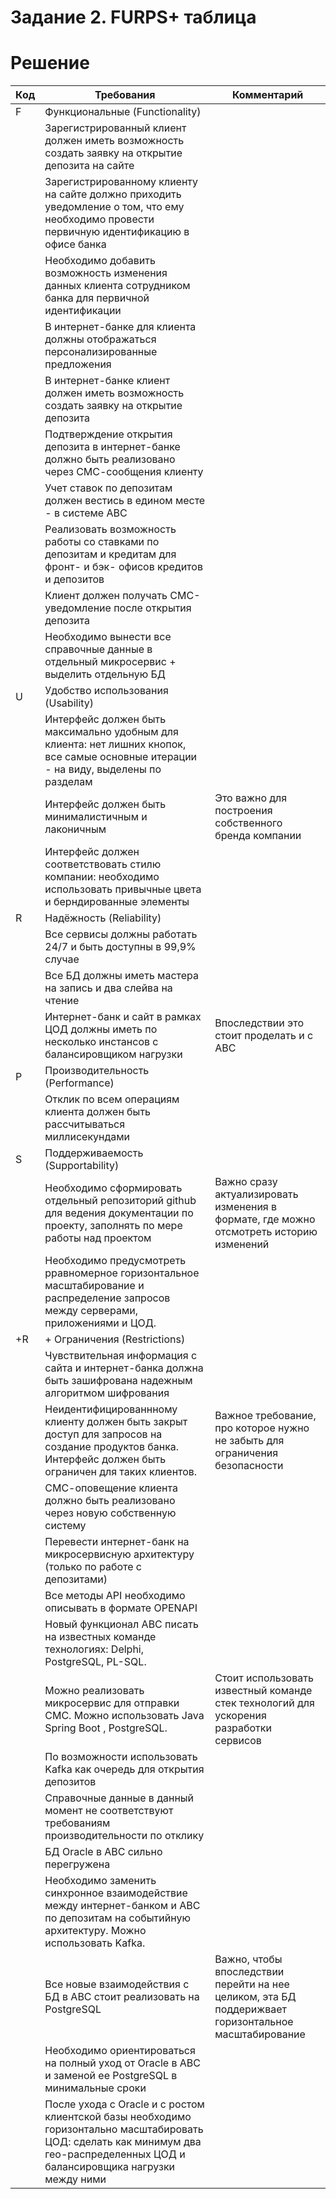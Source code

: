 # Задание 2. FURPS+ таблица

# Решение

| Код | Требования                                                                                                                                                                       | Комментарий                                                                                          |
|-----|----------------------------------------------------------------------------------------------------------------------------------------------------------------------------------|------------------------------------------------------------------------------------------------------|
| F   | Функциональные (Functionality)                                                                                                                                                   |                                                                                                      |
|     | Зарегистрированный клиент должен иметь возможность создать заявку на открытие депозита на сайте                                                                                  |                                                                                                      |
|     | Зарегистрированному клиенту на сайте должно приходить уведомление о том, что ему необходимо провести первичную идентификацию в офисе банка                                       |                                                                                                      |
|     | Необходимо добавить возможность изменения данных клиента сотрудником банка для первичной идентификации                                                                           |                                                                                                      |
|     | В интернет-банке для клиента должны отображаться персонализированные предложения                                                                                                 |                                                                                                      |
|     | В интернет-банке клиент должен иметь возможность создать заявку на открытие депозита                                                                                             |                                                                                                      |
|     | Подтверждение открытия депозита в интернет-банке должно быть реализовано через СМС-сообщения клиенту                                                                             |                                                                                                      |
|     | Учет ставок по депозитам должен вестись в едином месте - в системе ABC                                                                                                           |                                                                                                      |
|     | Реализовать возможность работы со ставками по депозитам и кредитам для фронт- и бэк- офисов кредитов и депозитов                                                                 |                                                                                                      |
|     | Клиент должен получать СМС-уведомление после открытия депозита                                                                                                                   |                                                                                                      |
|     | Необходимо вынести все справочные данные в отдельный микросервис + выделить отдельную БД                                                                                         |                                                                                                      |
| U   | Удобство использования (Usability)                                                                                                                                               |                                                                                                      |
|     | Интерфейс должен быть максимально удобным для клиента: нет лишних кнопок, все самые основные итерации - на виду, выделены по разделам                                            |                                                                                                      |
|     | Интерфейс должен быть минималистичным и лаконичным                                                                                                                               | Это важно для построения собственного бренда компании                                                |
|     | Интерфейс должен соответствовать стилю компании: необходимо использовать привычные цвета и берндированные элементы                                                               |                                                                                                      |
| R   | Надёжность (Reliability)                                                                                                                                                         |                                                                                                      |
|     | Все сервисы должны работать 24/7 и быть доступны в 99,9% случае                                                                                                                  |                                                                                                      |
|     | Все БД должны иметь мастера на запись и два слейва на чтение                                                                                                                     |                                                                                                      | |             |
|     | Интернет-банк и сайт в рамках ЦОД должны иметь по несколько инстансов с балансировщиком нагрузки                                                                                 | Впоследствии это стоит проделать и с ABC                                                             | |             |
| P   | Производительность (Performance)                                                                                                                                                 |                                                                                                      |
|     | Отклик по всем операциям клиента должен быть рассчитываться миллисекундами                                                                                                       |                                                                                                      |
| S   | Поддерживаемость (Supportability)                                                                                                                                                |                                                                                                      |
|     | Необходимо сформировать отдельный репозиторий github для ведения документации по проекту, заполнять по мере работы над проектом                                                  | Важно сразу актуализировать изменения в формате, где можно отсмотреть историю изменений              |
|     | Необходимо предусмотреть рравномерное горизонтальное масштабирование и распределение запросов между серверами, приложениями и ЦОД.                                               |                                                                                                      |
| +R  | + Ограничения (Restrictions)                                                                                                                                                     |                                                                                                      |
|     | Чувствительная информация с сайта и интернет-банка должна быть зашифрована надежным алгоритмом шифрования                                                                        |                                                                                                      |
|     | Неидентифицированнному клиенту должен быть закрыт доступ для запросов на создание продуктов банка. Интерфейс должен быть ограничен для таких клиентов.                           | Важное требование, про которое нужно не забыть для ограничения безопасности                          |
|     | СМС-оповещение клиента должно быть реализовано через новую собственную систему                                                                                                   |                                                                                                      |
|     | Перевести интернет-банк на микросервисную архитектуру (только по работе с депозитами)                                                                                            |                                                                                                      |
|     | Все методы API необходимо описывать в формате OPENAPI                                                                                                                            |                                                                                                      |
|     | Новый функционал ABC писать на известных команде технологиях: Delphi, PostgreSQL, PL-SQL.                                                                                        |                                                                                                      |
|     | Можно реализовать микросервис для отправки СМС. Можно использовать Java Spring Boot , PostgreSQL.                                                                                | Стоит использовать известный команде стек технологий для ускорения разработки сервисов               |
|     | По возможности использовать Kafka как очередь для открытия депозитов                                                                                                             |                                                                                                      |
|     | Справочные данные в данный момент не соответствуют требованиям производительности по отклику                                                                                     |                                                                                                      |
|     | БД Oracle в ABC сильно перегружена                                                                                                                                               |                                                                                                      |
|     | Необходимо заменить синхронное взаимодействие между интернет-банком и ABC по депозитам на событийную архитектуру. Можно использовать Kafka.                                      |                                                                                                      |
|     | Все новые взаимодействия с БД в ABC стоит реализовать на PostgreSQL                                                                                                              | Важно, чтобы впоследствии перейти на нее целиком, эта БД поддерижвает горизонтальное масштабирование |
|     | Необходимо ориентироваться на полный уход от Oracle в ABC и заменой ee PostgreSQL в минимальные сроки                                                                            |                                                                                                      |
|     | После ухода с Oracle и с ростом клиентской базы необходимо горизонтально масштабировать ЦОД: сделать как минимум два гео-распределенных ЦОД и балансировщика нагрузки между ними |                                                                                                      |
